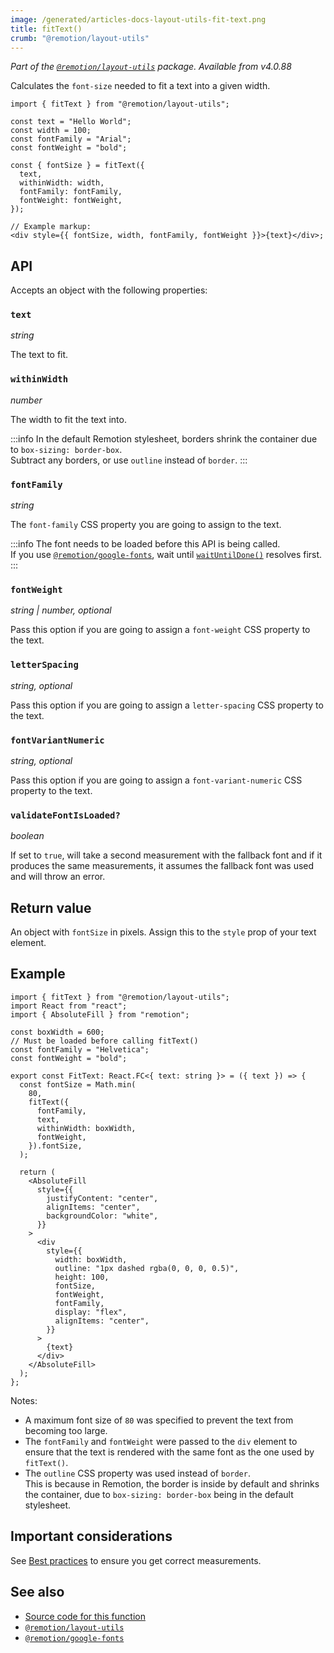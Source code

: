 ```yaml
---
image: /generated/articles-docs-layout-utils-fit-text.png
title: fitText()
crumb: "@remotion/layout-utils"
---
```


_Part of the [`@remotion/layout-utils`](/docs/layout-utils) package. Available from v4.0.88_

Calculates the `font-size` needed to fit a text into a given width.

```tsx twoslash title="FitText.tsx"
import { fitText } from "@remotion/layout-utils";

const text = "Hello World";
const width = 100;
const fontFamily = "Arial";
const fontWeight = "bold";

const { fontSize } = fitText({
  text,
  withinWidth: width,
  fontFamily: fontFamily,
  fontWeight: fontWeight,
});

// Example markup:
<div style={{ fontSize, width, fontFamily, fontWeight }}>{text}</div>;
```

## API

Accepts an object with the following properties:

### `text`

_string_

The text to fit.

### `withinWidth`

_number_

The width to fit the text into.

:::info
In the default Remotion stylesheet, borders shrink the container due to `box-sizing: border-box`.  
Subtract any borders, or use `outline` instead of `border`.
:::

### `fontFamily`

_string_

The `font-family` CSS property you are going to assign to the text.

:::info
The font needs to be loaded before this API is being called.  
If you use [`@remotion/google-fonts`](/docs/google-fonts), wait until [`waitUntilDone()`](/docs/google-fonts/load-font#waituntildone) resolves first.
:::

### `fontWeight`

_string | number, optional_

Pass this option if you are going to assign a `font-weight` CSS property to the text.

### `letterSpacing`

_string, optional_

Pass this option if you are going to assign a `letter-spacing` CSS property to the text.

### `fontVariantNumeric`

_string, optional_

Pass this option if you are going to assign a `font-variant-numeric` CSS property to the text.

### `validateFontIsLoaded?`<AvailableFrom v="4.0.136"/>

_boolean_

If set to `true`, will take a second measurement with the fallback font and if it produces the same measurements, it assumes the fallback font was used and will throw an error.

## Return value

An object with `fontSize` in pixels. Assign this to the `style` prop of your text element.

## Example

```tsx twoslash
import { fitText } from "@remotion/layout-utils";
import React from "react";
import { AbsoluteFill } from "remotion";

const boxWidth = 600;
// Must be loaded before calling fitText()
const fontFamily = "Helvetica";
const fontWeight = "bold";

export const FitText: React.FC<{ text: string }> = ({ text }) => {
  const fontSize = Math.min(
    80,
    fitText({
      fontFamily,
      text,
      withinWidth: boxWidth,
      fontWeight,
    }).fontSize,
  );

  return (
    <AbsoluteFill
      style={{
        justifyContent: "center",
        alignItems: "center",
        backgroundColor: "white",
      }}
    >
      <div
        style={{
          width: boxWidth,
          outline: "1px dashed rgba(0, 0, 0, 0.5)",
          height: 100,
          fontSize,
          fontWeight,
          fontFamily,
          display: "flex",
          alignItems: "center",
        }}
      >
        {text}
      </div>
    </AbsoluteFill>
  );
};
```

Notes:

- A maximum font size of `80` was specified to prevent the text from becoming too large.
- The `fontFamily` and `fontWeight` were passed to the `div` element to ensure that the text is rendered with the same font as the one used by `fitText()`.
- The `outline` CSS property was used instead of `border`.  
  This is because in Remotion, the border is inside by default and shrinks the container, due to `box-sizing: border-box` being in the default stylesheet.

## Important considerations

See [Best practices](/docs/layout-utils/best-practices) to ensure you get correct measurements.

## See also

- [Source code for this function](https://github.com/remotion-dev/remotion/blob/main/packages/layout-utils/src/layouts/fit-text.ts)
- [`@remotion/layout-utils`](/docs/layout-utils)
- [`@remotion/google-fonts`](/docs/google-fonts)
